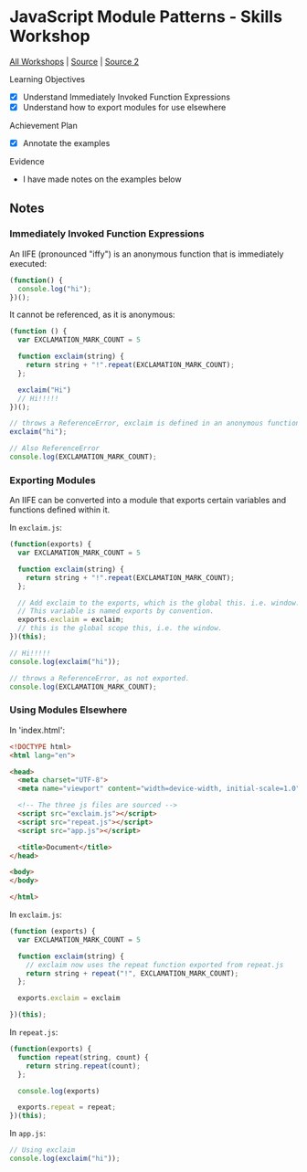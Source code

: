 # JavaScript Module Patterns - Skills Workshop

[All Workshops](README.md) | [Source](https://github.com/makersacademy/skills-workshops/tree/master/week-7/javascript-module-pattern-workshop) | [Source 2](https://github.com/makersacademy/course/blob/master/pills/javascript_module_pattern.md)

Learning Objectives

- [x] Understand Immediately Invoked Function Expressions
- [x] Understand how to export modules for use elsewhere

Achievement Plan

- [x] Annotate the examples

Evidence

- I have made notes on the examples below

## Notes

### Immediately Invoked Function Expressions

An IIFE (pronounced "iffy") is an anonymous function that is immediately executed:

```js
(function() {
  console.log("hi");
})();
```

It cannot be referenced, as it is anonymous:

```js
(function () {
  var EXCLAMATION_MARK_COUNT = 5

  function exclaim(string) {
    return string + "!".repeat(EXCLAMATION_MARK_COUNT);
  };

  exclaim("Hi")
  // Hi!!!!!
})();

// throws a ReferenceError, exclaim is defined in an anonymous function.
exclaim("hi");

// Also ReferenceError
console.log(EXCLAMATION_MARK_COUNT);
```

### Exporting Modules

An IIFE can be converted into a module that exports certain variables and functions defined within it.

In `exclaim.js`:

```js
(function(exports) {
  var EXCLAMATION_MARK_COUNT = 5

  function exclaim(string) {
    return string + "!".repeat(EXCLAMATION_MARK_COUNT);
  };

  // Add exclaim to the exports, which is the global this. i.e. window.
  // This variable is named exports by convention.
  exports.exclaim = exclaim;
  // this is the global scope this, i.e. the window.
})(this);

// Hi!!!!!
console.log(exclaim("hi"));

// throws a ReferenceError, as not exported.
console.log(EXCLAMATION_MARK_COUNT);
```

### Using Modules Elsewhere

In 'index.html':

```html
<!DOCTYPE html>
<html lang="en">

<head>
  <meta charset="UTF-8">
  <meta name="viewport" content="width=device-width, initial-scale=1.0">

  <!-- The three js files are sourced -->
  <script src="exclaim.js"></script>
  <script src="repeat.js"></script>
  <script src="app.js"></script>

  <title>Document</title>
</head>

<body>
</body>

</html>
```

In `exclaim.js`:

```js
(function (exports) {
  var EXCLAMATION_MARK_COUNT = 5

  function exclaim(string) {
    // exclaim now uses the repeat function exported from repeat.js
    return string + repeat("!", EXCLAMATION_MARK_COUNT);
  };

  exports.exclaim = exclaim

})(this);
```

In `repeat.js`:

```js
(function(exports) {
  function repeat(string, count) {
    return string.repeat(count);
  };

  console.log(exports)

  exports.repeat = repeat;
})(this);

```

In `app.js`:

```js
// Using exclaim
console.log(exclaim("hi"));
```
